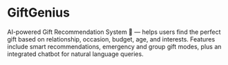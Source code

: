 # GiftGenius
AI-powered Gift Recommendation System 🎁 — helps users find the perfect gift based on relationship, occasion, budget, age, and interests. Features include smart recommendations, emergency and group gift modes, plus an integrated chatbot for natural language queries.
